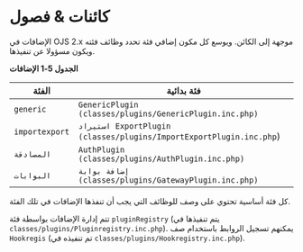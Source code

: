 # كائنات & فصول

الإضافات في OJS 2.x موجهة إلى الكائن. ويوسع كل مكون إضافي فئة تحدد وظائف فئته ويكون مسؤولا عن تنفيذها.

**الجدول 5-1 الإضافات**

| الفئة          | فئة بدائية                                                          |
| -------------- | ------------------------------------------------------------------- |
| `generic`      | `GenericPlugin (classes/plugins/GenericPlugin.inc.php)`             |
| `importexport` | `استيراد ExportPlugin (classes/plugins/ImportExportPlugin.inc.php`) |
| `المصادقة`     | `AuthPlugin (classes/plugins/AuthPlugin.inc.php)`                   |
| `البوابات`     | `إضافة بوابة (classes/plugins/GatewayPlugin.inc.php)`               |

كل فئة أساسية تحتوي على وصف للوظائف التي يجب أن تنفذها الإضافات في تلك الفئة.

تتم إدارة الإضافات بواسطة فئة `pluginRegistry` (يتم تنفيذها في `classes/plugins/Pluginregistry.inc.php`). يمكنهم تسجيل الروابط باستخدام صف `Hookregis` (تم تنفيذه في `classes/plugins/Hookregistry.inc.php`).

